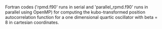 Fortran codes ('rpmd.f90' runs in serial and 'parallel_rpmd.f90' runs in
parallel using OpenMP) for computing the kubo-transformed position autocorrelation function for a one dimensional quartic oscillator with beta = 8 in cartesian coordinates.
